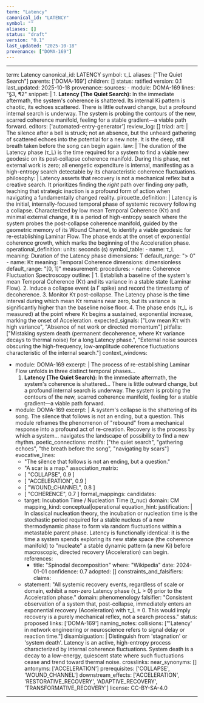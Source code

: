 ```yaml
---
term: "Latency"
canonical_id: "LATENCY"
symbol: ""
aliases: []
status: "draft"
version: "0.1"
last_updated: "2025-10-18"
provenance: ["DOMA-169"]
---
```


---
term: Latency
canonical_id: LATENCY
symbol: τ_L
aliases: ["The Quiet Search"]
parents: ['DOMA-169']
children: []
status: ratified
version: 0.1
last_updated: 2025-10-18
provenance:
  sources:
    - module: DOMA-169
      lines: "§3, ¶2"
      snippet: |
        1.  **Latency (The Quiet Search):** In the immediate aftermath, the system's coherence is shattered. Its internal Ki pattern is chaotic, its echoes scattered. There is little outward change, but a profound internal search is underway. The system is probing the contours of the new, scarred coherence manifold, feeling for a stable gradient—a viable path forward.
  editors: ['automated-entry-generator']
  review_log: []
triad:
  art: |
    The silence after a bell is struck; not an absence, but the unheard gathering of scattered echoes into the potential for a new note. It is the deep, still breath taken before the song can begin again.
  law: |
    The duration of the Latency phase (τ_L) is the time required for a system to find a viable new geodesic on its post-collapse coherence manifold. During this phase, net external work is zero; all energetic expenditure is internal, manifesting as a high-entropy search detectable by its characteristic coherence fluctuations.
  philosophy: |
    Latency asserts that recovery is not a mechanical reflex but a creative search. It prioritizes finding the *right* path over finding *any* path, teaching that strategic inaction is a profound form of action when navigating a fundamentally changed reality.
pirouette_definition: |
  Latency is the initial, internally-focused temporal phase of systemic recovery following a collapse. Characterized by low mean Temporal Coherence (Kτ) and minimal external change, it is a period of high-entropy search where the system probes the post-collapse coherence manifold, guided by the geometric memory of its Wound Channel, to identify a viable geodesic for re-establishing Laminar Flow. The phase ends at the onset of exponential coherence growth, which marks the beginning of the Acceleration phase.
operational_definition:
  units: seconds (s)
  symbol_table:
    - name: τ_L
      meaning: Duration of the Latency phase
      dimensions: T
      default_range: "> 0"
    - name: Kτ
      meaning: Temporal Coherence
      dimensions: dimensionless
      default_range: "[0, 1]"
  measurement:
    procedures:
      - name: Coherence Fluctuation Spectroscopy
        outline: |
          1. Establish a baseline of the system's mean Temporal Coherence (Kτ) and its variance in a stable state (Laminar Flow).
          2. Induce a collapse event (a Γ spike) and record the timestamp of decoherence.
          3. Monitor Kτ post-collapse. The Latency phase is the time interval during which mean Kτ remains near zero, but its variance is significantly higher than the baseline noise floor.
          4. The phase ends (τ_L is measured) at the point where Kτ begins a sustained, exponential increase, marking the onset of Acceleration.
        expected_signals: ["Low mean Kτ with high variance", "Absence of net work or directed momentum"]
        pitfalls: ["Mistaking system death (permanent decoherence, where Kτ variance decays to thermal noise) for a long Latency phase.", "External noise sources obscuring the high-frequency, low-amplitude coherence fluctuations characteristic of the internal search."]
context_windows:
  - module: DOMA-169
    excerpt: |
      The process of re-establishing Laminar Flow unfolds in three distinct temporal phases...
      1.  **Latency (The Quiet Search):** In the immediate aftermath, the system's coherence is shattered... There is little outward change, but a profound internal search is underway. The system is probing the contours of the new, scarred coherence manifold, feeling for a stable gradient—a viable path forward.
  - module: DOMA-169
    excerpt: |
      A system's collapse is the shattering of its song. The silence that follows is not an ending, but a question. This module reframes the phenomenon of "rebound" from a mechanical response into a profound act of re-creation. Recovery is the process by which a system... navigates the landscape of possibility to find a new rhythm.
poetic_connections:
  motifs: ["the quiet search", "gathering echoes", "the breath before the song", "navigating by scars"]
  evocative_lines:
    - "The silence that follows is not an ending, but a question."
    - "A scar is a map."
  association_matrix:
    - [ "COLLAPSE", 0.9 ]
    - [ "ACCELERATION", 0.9 ]
    - [ "WOUND_CHANNEL", 0.8 ]
    - [ "COHERENCE", 0.7 ]
formal_mappings:
  candidates:
    - target: Incubation Time / Nucleation Time (t_nuc)
      domain: CM
      mapping_kind: conceptual|operational
      equation_hint:
      justification: |
        In classical nucleation theory, the incubation or nucleation time is the stochastic period required for a stable nucleus of a new thermodynamic phase to form via random fluctuations within a metastable parent phase. Latency is functionally identical: it is the time a system spends exploring its new state space (the coherence manifold) to "nucleate" a stable dynamic pattern (a new Ki) before macroscopic, directed recovery (Acceleration) can begin.
      references:
        - title: "Spinodal decomposition"
          where: "Wikipedia"
          date: 2024-01-01
      confidence: 0.7
  adopted: []
constraints_and_falsifiers:
  claims:
    - statement: "All systemic recovery events, regardless of scale or domain, exhibit a non-zero Latency phase (τ_L > 0) prior to the Acceleration phase."
      domain: phenomenology
      falsifier: "Consistent observation of a system that, post-collapse, immediately enters an exponential recovery (Acceleration) with τ_L = 0. This would imply recovery is a purely mechanical reflex, not a search process."
      status: proposed
      links: ['DOMA-169']
naming_notes:
  collisions: ["'Latency' in network engineering or neuroscience refers to signal delay or reaction time."]
  disambiguation: |
    Distinguish from 'stagnation' or 'system death'. Latency is an active, high-entropy process characterized by internal coherence fluctuations. System death is a decay to a low-energy, quiescent state where such fluctuations cease and trend toward thermal noise.
crosslinks:
  near_synonyms: []
  antonyms: ['ACCELERATION']
  prerequisites: ['COLLAPSE', 'WOUND_CHANNEL']
  downstream_effects: ['ACCELERATION', 'RESTORATIVE_RECOVERY', 'ADAPTIVE_RECOVERY', 'TRANSFORMATIVE_RECOVERY']
license: CC-BY-SA-4.0
---
